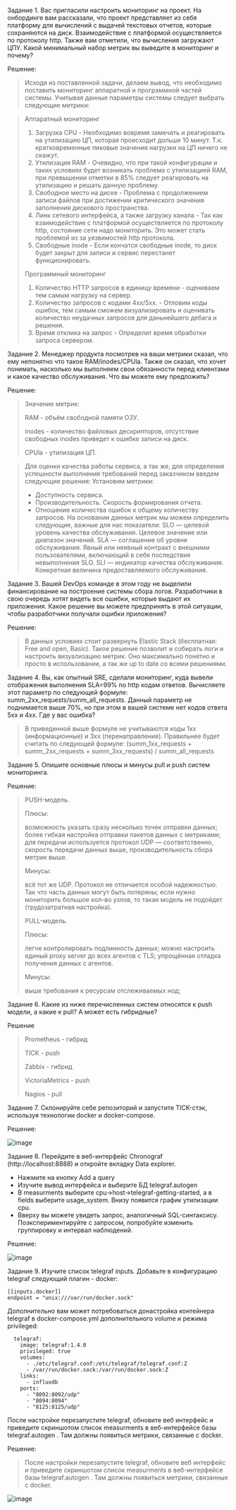 Задание 1. Вас пригласили настроить мониторинг на проект. На онбординге вам рассказали, что проект представляет из себя платформу для вычислений с выдачей текстовых отчетов, которые сохраняются на диск. Взаимодействие с платформой осуществляется по протоколу http. Также вам отметили, что вычисления загружают ЦПУ. Какой минимальный набор метрик вы выведите в мониторинг и почему?

Решение:

>Исходя из поставленной задачи, делаем вывод, что необходимо поставить мониторинг аппаратной и программной частей системы. Учитывая данные параметры системы следует выбрать следующие метрики:

>Аппаратный мониторинг
> 1. Загрузка CPU - Необходимо вовремя замечать и реагировать на утилизацию ЦП, которая происходит дольше 10 минут. Т.к. кратковременные пиковые значения нагрузки на ЦП ничего не скажут.
> 2. Утилизация RAM - Очевидно, что при такой конфигурации и таких условиях будет возникать проблема с утилизацией RAM, при превышении отметки в 85% следует реагировать на утилизацию и решать данную проблему.
> 3. Свободное место на диске - Проблема с продолжением записи файлов при достижении критического значения заполнения дискового пространства.
> 4. Линк сетевого интерфейса, а также загрузку канала - Так как взаимодействие с платформой осуществляется по протоколу http, состояние сети надо мониторить. Это может стать проблемой из за уязвимостей http протокола.
> 5. Свободные inode - Если кончатся свободные inode, то диск будет закрыт для записи и сервис перестанет функционировать.
>
>Программный мониторинг
> 1. Количество HTTP запросов в единицу времени - оцениваем тем самым нагрузку на сервер.
> 2. Количество запросов с кодами 4хх/5хх. - Отловим коды ошибок, тем самым сможем визуализировать и оценивать количество неудачных запросов для даньнейшего дебага и решения.
> 3. Время отклика на запрос - Определит время обработки запроса сервером.

Задание 2. Менеджер продукта посмотрев на ваши метрики сказал, что ему непонятно что такое RAM/inodes/CPUla. Также он сказал, что хочет понимать, насколько мы выполняем свои обязанности перед клиентами и какое качество обслуживания. Что вы можете ему предложить?

Решение:

>Значение метрик:
>
>RAM - объём свободной памяти ОЗУ.
>
>inodes - количество файловых дескрипторов, отсутствие свободных inodes приведет к ошибке записи на диск.
>
>CPUla - утилизация ЦП.

>Для оценки качества работы сервиса, а так же, для определения успешности выполнения требований перед заказчиком введем следующие решения:
>  Установим метрики:
>    - Доступность сервиса.
>    - Производительность. Скорость формирования отчета.
>    - Отношение количества ошибок к общему количеству запросов.
> На основании данных метрик мы можем определить следующие, важные для нас показатели: SLO — целевой уровень качества обслуживания. Целевое значение или диапазон значений. SLA — соглашение об уровне обслуживания. Явный или неявный контракт с внешними пользователями, включающий в себя последствия невыполнения SLO. SLI — индикатор качества обслуживания. Конкретная величина предоставляемого обслуживания.

Задание 3. Вашей DevOps команде в этом году не выделили финансирование на построение системы сбора логов. Разработчики в свою очередь хотят видеть все ошибки, которые выдают их приложения. Какое решение вы можете предпринять в этой ситуации, чтобы разработчики получали ошибки приложения?

Решение:

> В данных условиях стоит развернуть Elastic Stack (бесплатная: Free and open, Basic). Такое решение позволит и собирать логи и настроить визуализацию метрик. Оно максимально понятно и просто в использовании, а так же up to date со всеми решениями.

Задание 4. Вы, как опытный SRE, сделали мониторинг, куда вывели отображения выполнения SLA=99% по http кодам ответов. Вычисляете этот параметр по следующей формуле: summ_2xx_requests/summ_all_requests. Данный параметр не поднимается выше 70%, но при этом в вашей системе нет кодов ответа 5xx и 4xx. Где у вас ошибка?

>В приведенной выше формуле не учитываются коды 1хх (информационные) и 3хх (перенаправления).
>Правильнее будет считать по следующей формуле: (summ_1xx_requests + summ_2xx_requests + summ_3xx_requests) / summ_all_requests

Задание 5. Опишите основные плюсы и минусы pull и push систем мониторинга.

Решение: 

> PUSH-модель.
>
>Плюсы:
>
>возможность указать сразу несколько точек отправки данных;
>более гибкая настройка отправки пакетов данных с метриками;
>для передачи используется протокол UDP — соответственно, скорость передачи данных выше, производительность сбора метрик выше.
>
>Минусы:
>
>всё тот же UDP. Протокол не отличается особой надежностью. Так что часть данных могут быть потеряны;
>если нужно мониторить большое кол-во узлов, то такая модель не подойдет (трудозатратная настройка).
>
>PULL-модель.
>
>Плюсы:
>
>легче контролировать подлинность данных;
>можно настроить единый proxy server до всех агентов с TLS;
>упрощённая отладка получения данных с агентов.
>
>Минусы:
>
>выше требования к ресурсам отслеживаемых нод;

Задание 6. Какие из ниже перечисленных систем относятся к push модели, а какие к pull? А может есть гибридные?

Решение

>Prometheus - гибрид
>
>TICK - push
>
>Zabbix - гибрид
>
>VictoriaMetrics - push
>
>Nagios - pull

Задание 7. Склонируйте себе репозиторий и запустите TICK-стэк, используя технологии docker и docker-compose.

Решение:

![image](https://github.com/Belovant/10-mon/assets/107868869/6231423b-4cec-450b-a589-a8ef6e602c62)

Задание 8. Перейдите в веб-интерфейс Chronograf (http://localhost:8888) и откройте вкладку Data explorer.

  - Нажмите на кнопку Add a query
  - Изучите вывод интерфейса и выберите БД telegraf.autogen
  - В measurments выберите cpu->host->telegraf-getting-started, а в fields выберите usage_system. Внизу появится график утилизации cpu.
  - Вверху вы можете увидеть запрос, аналогичный SQL-синтаксису. Поэкспериментируйте с запросом, попробуйте изменить группировку и интервал наблюдений.

Решение:

![image](https://github.com/Belovant/10-mon/assets/107868869/80488095-0a25-43e7-9a3d-e5223452ca01)

Задание 9. Изучите список telegraf inputs. Добавьте в конфигурацию telegraf следующий плагин - docker:
```
[[inputs.docker]]
endpoint = "unix:///var/run/docker.sock"
```
Дополнительно вам может потребоваться донастройка контейнера telegraf в docker-compose.yml дополнительного volume и режима privileged:
```
  telegraf:
    image: telegraf:1.4.0
    privileged: true
    volumes:
      - ./etc/telegraf.conf:/etc/telegraf/telegraf.conf:Z
      - /var/run/docker.sock:/var/run/docker.sock:Z
    links:
      - influxdb
    ports:
      - "8092:8092/udp"
      - "8094:8094"
      - "8125:8125/udp"
```
После настройке перезапустите telegraf, обновите веб интерфейс и приведите скриншотом список measurments в веб-интерфейсе базы telegraf.autogen . Там должны появиться метрики, связанные с docker.

Решение:

>После настройки перезапустите telegraf, обновите веб интерфейс и приведите скриншотом список measurments в веб-интерфейсе базы telegraf.autogen . Там должны появиться метрики, связанные с docker.

![image](https://github.com/Belovant/10-mon/assets/107868869/fa7359a2-4efd-4218-9f98-205b3d4aadbf)


